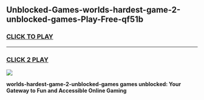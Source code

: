 
## Unblocked-Games-worlds-hardest-game-2-unblocked-games-Play-Free-qf51b
<h3>
<a href="https://premium76.site?title=worlds-hardest-game-2-unblocked-games&ref=19M">CLICK TO PLAY</a></h3>
<hr>

<h3>
<a href="https://premium76.site?title=worlds-hardest-game-2-unblocked-games&ref=19M">CLICK 2 PLAY</a>
  
</h3>

<a href="https://premium76.site?title=worlds-hardest-game-2-unblocked-games&ref=19M"><img src="https://clearcache.store/games.png"></a>


**worlds-hardest-game-2-unblocked-games games unblocked: Your Gateway to Fun and Accessible Online Gaming**
